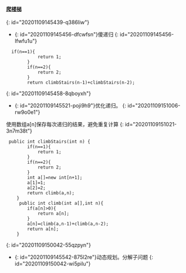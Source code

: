 #### [ 爬楼梯](https://leetcode-cn.com/problems/climbing-stairs/)
{: id="20201109145439-q386liw"}

* {: id="20201109145456-dfcwfsn"}傻递归
{: id="20201109145456-lfwfu1u"}

```
  if(n==1){
            return 1;
        }
        if(n==2){
            return 2;
        }
        return climbStairs(n-1)+climbStairs(n-2);
```
{: id="20201109145458-8qboyxh"}

* {: id="20201109145521-poji9h9"}优化递归。
{: id="20201109151006-rw9o0e1"}

使用数组a[n]保存每次递归的结果，避免重复计算
{: id="20201109151021-3n7m38t"}

```
 public int climbStairs(int n) {
        if(n==1){
            return 1;
        }
        if(n==2){
            return 2;
        }
        int a[]=new int[n+1];
        a[1]=1;
        a[2]=2;
        return climb(a,n);
    }
     public int climb(int a[],int n){
        if(a[n]>0){
            return a[n];
        }
        a[n]=climb(a,n-1)+climb(a,n-2);
        return a[n];
    }
```
{: id="20201109150042-55qzpyn"}

* {: id="20201109145542-875l2re"}动态规划。分解子问题
{: id="20201109150042-wi5pilu"}
